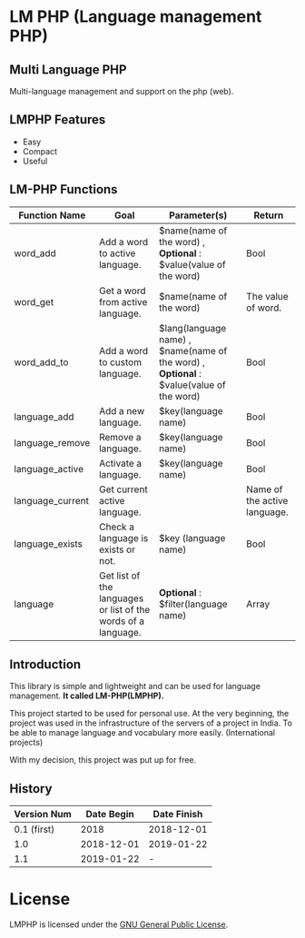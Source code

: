 # LM PHP (Language management PHP)

## Multi Language PHP
Multi-language management and support on the php (web).

## LMPHP Features 

  - Easy
  - Compact
  - Useful

## LM-PHP Functions

| Function Name  | Goal | Parameter(s) | Return |
| ------------- | ------------- | ------------- | ------------- |
| word_add  	| Add a word to active language. | $name(name of the word) , __Optional__ : $value(value of the word) | Bool |
| word_get  |  Get a word from active language. | $name(name of the word) | The value of word. |
|  word_add_to | Add a word to custom language. | $lang(language name) , $name(name of the word) , __Optional__ : $value(value of the word) | Bool |
|  language_add | Add a new language. | $key(language name) | Bool |
|  language_remove | Remove a language. | $key(language name) | Bool |
| language_active  |  Activate a language. |  $key(language name) | Bool |
| language_current  | Get current active language. |  | Name of the active language. |
| language_exists  | Check a language is exists or not.  | $key (language name)  | Bool |
| language  |  Get list of the languages or list of the words of a language. | __Optional__ : $filter(language name)  | Array |

## Introduction

This library is simple and lightweight and can be used for language management.
**It called LM-PHP(LMPHP).**

This project started to be used for personal use.
At the very beginning, the project was used in the infrastructure of the servers of a project in India.
To be able to manage language and vocabulary more easily. (International projects)

With my decision, this project was put up for free.

## History

| Version Num | Date Begin | Date Finish |
| ----------- | ---------- | ----------- |
| 0.1 (first) | 2018 | 2018-12-01 |
| 1.0 | 2018-12-01 | 2019-01-22 |
| 1.1 | 2019-01-22 | - |

# License

LMPHP is licensed under the [GNU General Public License](https://github.com/BaseMax/LMPHP/blob/master/LICENSE).
